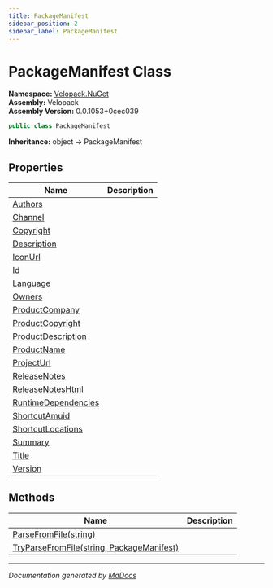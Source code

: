 ```yaml
---
title: PackageManifest
sidebar_position: 2
sidebar_label: PackageManifest
---
```

<!--  
  <auto-generated>   
    The contents of this file were generated by a tool.  
    Changes to this file may be list if the file is regenerated  
  </auto-generated>   
-->

# PackageManifest Class

**Namespace:** [Velopack.NuGet](../index.md)  
**Assembly:** Velopack  
**Assembly Version:** 0.0.1053+0cec039

```csharp
public class PackageManifest
```

**Inheritance:** object → PackageManifest

## Properties

| Name                                                     | Description |
| -------------------------------------------------------- | ----------- |
| [Authors](properties/Authors.md)                         |             |
| [Channel](properties/Channel.md)                         |             |
| [Copyright](properties/Copyright.md)                     |             |
| [Description](properties/Description.md)                 |             |
| [IconUrl](properties/IconUrl.md)                         |             |
| [Id](properties/Id.md)                                   |             |
| [Language](properties/Language.md)                       |             |
| [Owners](properties/Owners.md)                           |             |
| [ProductCompany](properties/ProductCompany.md)           |             |
| [ProductCopyright](properties/ProductCopyright.md)       |             |
| [ProductDescription](properties/ProductDescription.md)   |             |
| [ProductName](properties/ProductName.md)                 |             |
| [ProjectUrl](properties/ProjectUrl.md)                   |             |
| [ReleaseNotes](properties/ReleaseNotes.md)               |             |
| [ReleaseNotesHtml](properties/ReleaseNotesHtml.md)       |             |
| [RuntimeDependencies](properties/RuntimeDependencies.md) |             |
| [ShortcutAmuid](properties/ShortcutAmuid.md)             |             |
| [ShortcutLocations](properties/ShortcutLocations.md)     |             |
| [Summary](properties/Summary.md)                         |             |
| [Title](properties/Title.md)                             |             |
| [Version](properties/Version.md)                         |             |

## Methods

| Name                                                                     | Description |
| ------------------------------------------------------------------------ | ----------- |
| [ParseFromFile(string)](methods/ParseFromFile.md)                        |             |
| [TryParseFromFile(string, PackageManifest)](methods/TryParseFromFile.md) |             |

___

*Documentation generated by [MdDocs](https://github.com/ap0llo/mddocs)*
